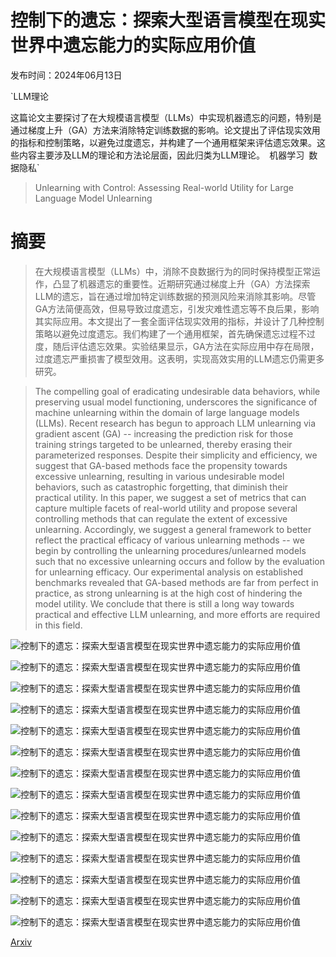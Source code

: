 # 控制下的遗忘：探索大型语言模型在现实世界中遗忘能力的实际应用价值

发布时间：2024年06月13日

`LLM理论

这篇论文主要探讨了在大规模语言模型（LLMs）中实现机器遗忘的问题，特别是通过梯度上升（GA）方法来消除特定训练数据的影响。论文提出了评估现实效用的指标和控制策略，以避免过度遗忘，并构建了一个通用框架来评估遗忘效果。这些内容主要涉及LLM的理论和方法论层面，因此归类为LLM理论。` `机器学习` `数据隐私`

> Unlearning with Control: Assessing Real-world Utility for Large Language Model Unlearning

# 摘要

> 在大规模语言模型（LLMs）中，消除不良数据行为的同时保持模型正常运作，凸显了机器遗忘的重要性。近期研究通过梯度上升（GA）方法探索LLM的遗忘，旨在通过增加特定训练数据的预测风险来消除其影响。尽管GA方法简便高效，但易导致过度遗忘，引发灾难性遗忘等不良后果，影响其实际应用。本文提出了一套全面评估现实效用的指标，并设计了几种控制策略以避免过度遗忘。我们构建了一个通用框架，首先确保遗忘过程不过度，随后评估遗忘效果。实验结果显示，GA方法在实际应用中存在局限，过度遗忘严重损害了模型效用。这表明，实现高效实用的LLM遗忘仍需更多研究。

> The compelling goal of eradicating undesirable data behaviors, while preserving usual model functioning, underscores the significance of machine unlearning within the domain of large language models (LLMs). Recent research has begun to approach LLM unlearning via gradient ascent (GA) -- increasing the prediction risk for those training strings targeted to be unlearned, thereby erasing their parameterized responses. Despite their simplicity and efficiency, we suggest that GA-based methods face the propensity towards excessive unlearning, resulting in various undesirable model behaviors, such as catastrophic forgetting, that diminish their practical utility. In this paper, we suggest a set of metrics that can capture multiple facets of real-world utility and propose several controlling methods that can regulate the extent of excessive unlearning. Accordingly, we suggest a general framework to better reflect the practical efficacy of various unlearning methods -- we begin by controlling the unlearning procedures/unlearned models such that no excessive unlearning occurs and follow by the evaluation for unlearning efficacy. Our experimental analysis on established benchmarks revealed that GA-based methods are far from perfect in practice, as strong unlearning is at the high cost of hindering the model utility. We conclude that there is still a long way towards practical and effective LLM unlearning, and more efforts are required in this field.

![控制下的遗忘：探索大型语言模型在现实世界中遗忘能力的实际应用价值](../../../paper_images/2406.09179/x1.png)

![控制下的遗忘：探索大型语言模型在现实世界中遗忘能力的实际应用价值](../../../paper_images/2406.09179/x2.png)

![控制下的遗忘：探索大型语言模型在现实世界中遗忘能力的实际应用价值](../../../paper_images/2406.09179/x3.png)

![控制下的遗忘：探索大型语言模型在现实世界中遗忘能力的实际应用价值](../../../paper_images/2406.09179/x4.png)

![控制下的遗忘：探索大型语言模型在现实世界中遗忘能力的实际应用价值](../../../paper_images/2406.09179/x5.png)

![控制下的遗忘：探索大型语言模型在现实世界中遗忘能力的实际应用价值](../../../paper_images/2406.09179/x6.png)

![控制下的遗忘：探索大型语言模型在现实世界中遗忘能力的实际应用价值](../../../paper_images/2406.09179/x7.png)

![控制下的遗忘：探索大型语言模型在现实世界中遗忘能力的实际应用价值](../../../paper_images/2406.09179/x8.png)

![控制下的遗忘：探索大型语言模型在现实世界中遗忘能力的实际应用价值](../../../paper_images/2406.09179/x9.png)

![控制下的遗忘：探索大型语言模型在现实世界中遗忘能力的实际应用价值](../../../paper_images/2406.09179/x10.png)

![控制下的遗忘：探索大型语言模型在现实世界中遗忘能力的实际应用价值](../../../paper_images/2406.09179/x11.png)

![控制下的遗忘：探索大型语言模型在现实世界中遗忘能力的实际应用价值](../../../paper_images/2406.09179/x12.png)

![控制下的遗忘：探索大型语言模型在现实世界中遗忘能力的实际应用价值](../../../paper_images/2406.09179/x13.png)

![控制下的遗忘：探索大型语言模型在现实世界中遗忘能力的实际应用价值](../../../paper_images/2406.09179/x14.png)

[Arxiv](https://arxiv.org/abs/2406.09179)